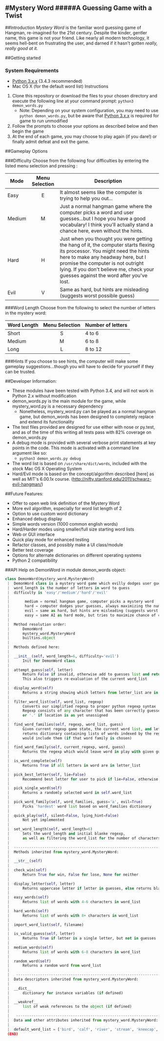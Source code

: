 #Mystery Word
#####A Guessing Game with a Twist
--------



##Introduction
*Mystery Word* is the familiar word guessing game of Hangman, re-imagined for the 21st century.  Despite the kinder, gentler name, this game is not your friend.  Like nearly all modern technology, it seems hell-bent on frustrating the user, and darned if it hasn't gotten _really, really good at it._


##Getting started
### System Requirements
  * [Python 3.x.x](https://www.python.org/downloads/) (3.4.3 recommended)
  * Mac OS X (for the default word list)
Instructions
1. Clone this repository or download the files to your chosen directory and execute the following line at your command prompt:
    ```python3 demon_words.py```
    * Note: Depending on your system configuration, you may need to use ```python demon_words.py```, but be aware that [Python 3.x.x](https://www.python.org/downloads/) is required for game to run unmodified
2. Follow the prompts to choose your options as described below and then begin the game
3. At the end of each game, you may choose to play again (if you dare!) or finally admit defeat and exit the game.

##Gameplay Options

###Difficulty
Choose from the following four difficulties by entering the listed menu selection and pressing <Enter>:

Mode   | Menu Selection |Description
-----|:--------------:|-----------
Easy   | E | It almost seems like the computer is trying to help you out...
Medium | M | Just a normal hangman game where the computer picks a word and user guesses...but I hope you have a good vocabulary! I think you'll actually stand a chance here, even without the hints.
Hard   | H | Just when you thought you were getting the hang of it, the computer starts flexing its processor. You might need the hints here to make any headway here, but I promise the computer is not outright lying. If you don't believe me, check your guesses against the word after you've lost.
Evil   | V | Same as hard, but hints are misleading (suggests worst possible guess)

###Word Length
Choose from the following to select the number of letters in the mystery word:

Word Length | Menu Selection | Number of letters
------------|:--------------:|------------------
Short        | S             | 4 to 6
Medium       | M             | 6 to 8
Long         | L             | 8 to 12

###Hints
If you choose to see hints, the computer will make some gameplay suggestions...though you will have to decide for yourself if they can be trusted.



















##Developer Information:
* These modules have been tested with Python 3.4, and will not work in Python 2.x without modification
* demon_words.py is the main module for the game, while mystery_word.py is a necessary dependency
  * Nonetheless, mystery_word.py can be played as a normal hangman game, but demon_words has been designed to completely replace and extend its functionality
* The test files provided are designed for use either with nose or py.test, and as of the time of this writing all tests pass with 82% coverage on demon_words.py
* A debug mode is provided with several verbose print statements at key points in the code. This mode is activated with a command line argument like so:
    * ```python3 demon_words.py debug```
* The word list is based on `/usr/share/dict/words`, included with the stock Mac OS X Operating System
* Hard/Evil mode is based on the concept/algorithm described [here] as well as MIT's 6.00.1x course. (http://nifty.stanford.edu/2011/schwarz-evil-hangman/)

##Future Features:
* Offer to open web link definition of the Mystery Word
* More evil algorithm, especially for word list length of 2
* Option to use custom word dictionary
* Enhanced debug display
* Simple words version (1000 common english words)
* Hard/Harder modes using smaller/full size starting word lists
* Web or GUI interface
* Quick play mode for enhanced testing
* Refactor classes, and possibly make a UI class/module
* Better test coverage
* Options for alternate dictionaries on different operating systems
* Python 2 compatibility

##API
Help on DemonWord in module demon_words object:

```python
class DemonWord(mystery_word.MysteryWord)
 |  DemonWord class is a mystery word game which evilly dodges user guesses
 |  word_length is the number of letters in word to guess
 |  difficulty is 'easy'/'medium'/'hard'/'evil'
 |
 |       medium = normal hangman game, computer picks a mystery word
 |       hard = computer dodges your guesses, always maximizing the number of possible words
 |       evil = same as hard, but hints are misleading (suggests worst possible guess)
 |       easy = same AI as hard mode, but tries to maximize chance of correct guesses
 |
 |  Method resolution order:
 |      DemonWord
 |      mystery_word.MysteryWord
 |      builtins.object
 |
 |  Methods defined here:
 |
 |  __init__(self, word_length=6, difficulty='evil')
 |      Init for DemonWord class
 |
 |  attempt_guess(self, letter)
 |      Return False if invalid, otherwise add to guesses list and return True
 |      This also triggers re-evaluation of the current word_list
 |
 |  display_word(self)
 |      Returns a string showing which letters from letter_list are in word
 |
 |  filter_word_list(self, word_list, regexp)
 |      Converts our simplified regexp to proper python regexp syntax
 |      Regexp consists of any character that has been correctly guessed
 |      or '.' if location is as yet unassigned
 |
 |  find_word_families(self, regexp, word_list, guess)
 |      Given current regexp game state, the current word list, and letter guess,
 |      returns dictionary containing lists of words indexed by the regexp which
 |      would include them (if that word family is chosen)
 |
 |  find_word_family(self, current_regexp, word, guess)
 |      Returns the regexp which would leave word in play with given guess letter
 |
 |  is_word_complete(self)
 |      Returns True if all letters in word are in letter_list
 |
 |  pick_best_letter(self, lie=False)
 |      Recommend best letter for user to pick if lie=False, otherwise worst
 |
 |  pick_single_word(self)
 |      Returns a randomly selected word in self.word_list
 |
 |  pick_word_family(self, word_families, guess='a', evil=True)
 |      Picks 'hardest' word list based on word_families dictionary
 |
 |  quick_play(self, silent=False, lying_hint=False)
 |      Not yet implemented
 |
 |  set_word_length(self, word_length=6)
 |      Sets the word_length and initial blanke regexp,
 |      as well as filtering the word_list for the number of characters
 |
 |  ----------------------------------------------------------------------
 |  Methods inherited from mystery_word.MysteryWord:
 |
 |  __str__(self)
 |
 |  check_win(self)
 |      Return True for win, False for lose, None for neither
 |
 |  display_letter(self, letter)
 |      Returns uppercase letter if letter in guesses, else returns blank_char
 |
 |  easy_words(self)
 |      Returns list of words with 4-6 characters in word_list
 |
 |  hard_words(self)
 |      Returns list of words with 8+ characters in word_list
 |
 |  import_word_list(self, filename)
 |
 |  is_valid_guess(self, letter)
 |      Returns True if letter is a single letter, but not in guesses
 |
 |  medium_words(self)
 |      Returns list of words with 6-8 characters in word_list
 |
 |  random_word(self)
 |      Returns a random word from word_list
 |
 |   ----------------------------------------------------------------------
 |  Data descriptors inherited from mystery_word.MysteryWord:
 |
 |  __dict__
 |      dictionary for instance variables (if defined)
 |
 |  __weakref__
 |      list of weak references to the object (if defined)
 |
 |   ----------------------------------------------------------------------
 |  Data and other attributes inherited from mystery_word.MysteryWord:
 |
 |  default_word_list = ['bird', 'calf', 'river', 'stream', 'kneecap', 'co...
 (END)
```
